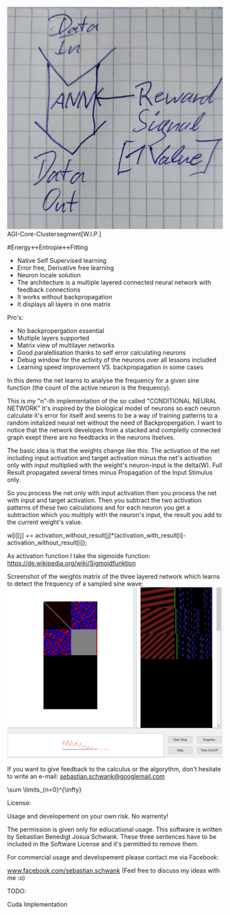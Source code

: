 ![Screenshot](https://raw.githubusercontent.com/SebastianSchwank/Genesis/main/20230526_171024.jpg)
AGI-Core-Clustersegment[W.I.P.]

#Energy<->Entropie<->Fitting
- Native Self Supervised learning 
- Error free, Derivative free learning
- Neuron locale solution
- The architecture is a multiple layered connected neural network with feedback connections
- It works without backpropagation
- It displays all layers in one matrix

Pro's:
- No backpropergation essential
- Multiple layers supported
- Matrix view of multilayer networks
- Good paralellisation thanks to self error calculating neurons 
- Debug window for the activity of the neurons over all lessons included
- Learning speed improvement VS. backpropagation in some cases

 In this demo the net learns to analyse the frequency for a given sine function (the count of the active neuron is the frequency).

 This is my "n"-th implementation of the so called "CONDITIONAL NEURAL NETWORK"
 It's inspired by the biological model of neurons so each neuron calculate it's error for itself
 and seems to be a way of training patterns to a random initalized
 neural net without the need of Backpropergation.
 I want to notice that the network developes from a stacked and completly connected graph
 exept there are no feedbacks in the neurons itselves.


The basic idea is that the weights change like this:
The activation of the net including input activation and target activation minus the net's activation only with input multiplied with the weight's neuron-input is the delta(W). Full Result propagated several times minus Propagation of the Input Stimulus only.

So you process the net only with input activation then you process the net with input and target activation. Then you subtract the two activation patterns of these two calculations and for each neuron you get a subtraction which you multiply with the neuron's input, the result you add to the current weight's value.

w[i][j] += activation_without_result[j]*(activation_with_result[i]-activation_without_result[i]);

As activation function I take the sigmoide function: https://de.wikipedia.org/wiki/Sigmoidfunktion

Screenshot of the weights matrix of the three layered network which learns to detect the frequency of a sampled sine wave:
![Screenshot](https://github.com/SebastianSchwank/Genesis/blob/main/selfSupervised.png)

If you want to give feedback to the calculus or the algorythm, don't hesitate to write an e-mail:
sebastian.schwank@googlemail.com

\sum \limits_{n=0}^{\infty}

License:

Usage and developement on your own risk.
No warrenty!

The permission is given only for ediucational usage.
This software is written by Sebastian Benedigt Josua Schwank. These three sentences have to be included in the Software License and it's permitted to remove them.

For commercial usage and developement please contact me via Facebook:

www.facebook.com/sebastian.schwank
(Feel free to discuss my ideas with me :o)

TODO:

Cuda Implementation
